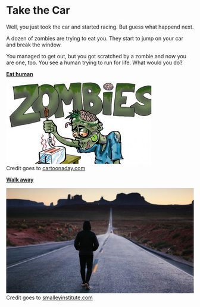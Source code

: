 # Take the Car

Well, you just took the car and started racing. But guess what happend next. 

A dozen of zombies are trying to eat you. They start to jump on your car and break the window. 

You managed to get out, but you got scratched by a zombie and now you are one, too. You see a human trying to run for life. What would you do?

**[Eat human](eat-human.md)**

![](../images/eat-human.jpg)    
Credit goes to [cartoonaday.com](http://www.cartoonaday.com/tag/zombie/)

**[Walk away](starve-to-death.md)**

![](../images/walk-away.jpg)    
Credit goes to [smalleyinstitute.com](https://www.smalleyinstitute.com/blog/is-it-ok-to-walk-away-from-marriage)
